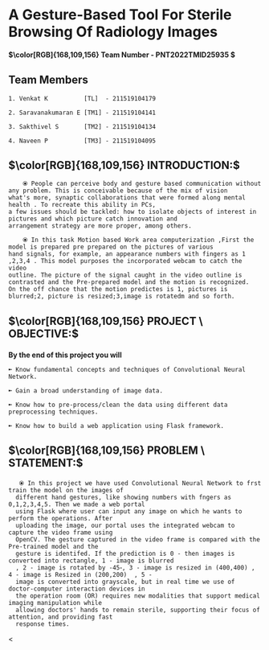 # A Gesture-Based Tool For Sterile Browsing Of Radiology Images

<p align="center"><h4>
 $\color[RGB]{168,109,156} Team Number - PNT2022TMID25935 $</h4></p></div>
<div>
 <h2> Team Members </h2></div>

    1. Venkat K          [TL]  - 211519104179
    
    2. Saravanakumaran E [TM1] - 211519104141
    
    3. Sakthivel S       [TM2] - 211519104134
    
    4. Naveen P          [TM3] - 211519104095

<div>
 <h2>$\color[RGB]{168,109,156} INTRODUCTION:$</h2></div>

        ⦿ People can perceive body and gesture based communication without any problem. This is conceivable because of the mix of vision
    what's more, synaptic collaborations that were formed along mental health . To recreate this ability in PCs,
    a few issues should be tackled: how to isolate objects of interest in pictures and which picture catch innovation and
    arrangement strategy are more proper, among others.

        ⦿ In this task Motion based Work area computerization ,First the model is prepared pre prepared on the pictures of various
    hand signals, for example, an appearance numbers with fingers as 1 ,2,3,4 . This model purposes the incorporated webcam to catch the video
    outline. The picture of the signal caught in the video outline is contrasted and the Pre-prepared model and the motion is recognized.
    On the off chance that the motion predictes is 1, pictures is blurred;2, picture is resized;3,image is rotatedm and so forth.

<div>
 <h2><picture>
  <source srcset="https://fonts.gstatic.com/s/e/notoemoji/latest/1f31f/512.webp" type="image/webp">
  
</picture>$\color[RGB]{168,109,156} PROJECT \ OBJECTIVE:$</h2></div>
**By the end of this project you will**

    ➼ Know fundamental concepts and techniques of Convolutional Neural Network.

    ➼ Gain a broad understanding of image data.

    ➼ Know how to pre-process/clean the data using different data preprocessing techniques.

    ➼ Know how to build a web application using Flask framework.
    
<div>
 <h2><picture>
  <source srcset="https://fonts.gstatic.com/s/e/notoemoji/latest/1f31f/512.webp" type="image/webp">
  
</picture> $\color[RGB]{168,109,156} PROBLEM \ STATEMENT:$</h2></div>

       ⦿ In this project we have used Convolutional Neural Network to frst train the model on the images of
      different hand gestures, like showing numbers with fngers as 0,1,2,3,4,5. Then we made a web portal
      using Flask where user can input any image on which he wants to perform the operations. After
      uploading the image, our portal uses the integrated webcam to capture the video frame using
      OpenCV. The gesture captured in the video frame is compared with the Pre-trained model and the
      gesture is identifed. If the prediction is 0 - then images is converted into rectangle, 1 - image is blurred
      , 2 - image is rotated by -45॰, 3 - image is resized in (400,400) , 4 - image is Resized in (200,200)  , 5 -
      image is converted into grayscale, but in real time we use of doctor-computer interaction devices in
      the operation room (OR) requires new modalities that support medical imaging manipulation while
      allowing doctors' hands to remain sterile, supporting their focus of attention, and providing fast
      response times.
   
<


